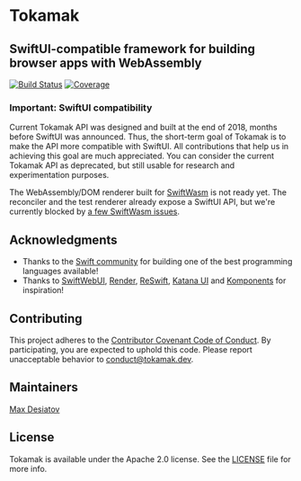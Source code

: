 # Tokamak

## SwiftUI-compatible framework for building browser apps with WebAssembly

[![Build Status](https://dev.azure.com/max0484/max/_apis/build/status/MaxDesiatov.Tokamak?branchName=master)](https://dev.azure.com/max0484/max/_build/latest?definitionId=3&branchName=master)
[![Coverage](https://img.shields.io/codecov/c/github/MaxDesiatov/Tokamak/master.svg?style=flat)](https://codecov.io/gh/maxdesiatov/Tokamak)

### Important: SwiftUI compatibility

Current Tokamak API was designed and built at the end of 2018, months before 
SwiftUI was announced. Thus, the short-term goal of Tokamak is to make the
API more compatible with SwiftUI. All contributions that help us in achieving
this goal are much appreciated. You can consider the current
Tokamak API as deprecated, but still usable for research and experimentation
purposes.

The WebAssembly/DOM renderer built for [SwiftWasm](https://swiftwasm.org)
is not ready yet. The reconciler and the test renderer already expose a
SwiftUI API, but we're currently blocked by [a few SwiftWasm 
issues](https://github.com/swiftwasm/swift/issues/597).

## Acknowledgments

* Thanks to the [Swift community](https://swift.org/community/) for
  building one of the best programming languages available!
* Thanks to [SwiftWebUI](https://github.com/SwiftWebUI/SwiftWebUI),
  [Render](https://github.com/alexdrone/Render),
  [ReSwift](https://github.com/ReSwift/ReSwift), [Katana
  UI](https://github.com/BendingSpoons/katana-ui-swift) and
  [Komponents](https://github.com/freshOS/Komponents) for inspiration!

## Contributing

This project adheres to the [Contributor Covenant Code of
Conduct](https://github.com/MaxDesiatov/Tokamak/blob/master/CODE_OF_CONDUCT.md).
By participating, you are expected to uphold this code. Please report
unacceptable behavior to conduct@tokamak.dev.

## Maintainers

[Max Desiatov](https://desiatov.com)

## License

Tokamak is available under the Apache 2.0 license. See the
[LICENSE](https://github.com/MaxDesiatov/Tokamak/blob/master/LICENSE) file for
more info.
